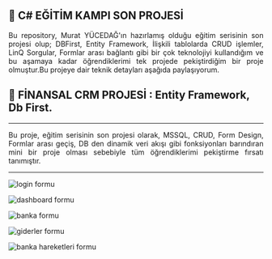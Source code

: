 
## 📢  C# EĞİTİM KAMPI SON PROJESİ

<div style='text-align:justify;'>	Bu repository, Murat YÜCEDAĞ'ın hazırlamış olduğu eğitim serisinin son projesi olup;  DBFirst, Entity Framework, İlişkili tablolarda CRUD işlemler, LinQ Sorgular,  Formlar arası bağlantı gibi bir çok teknolojiyi kullandığım ve bu aşamaya kadar öğrendiklerimi tek projede pekiştirdiğim bir proje olmuştur.Bu projeye dair teknik detayları aşağıda paylaşıyorum.</div>

## 🎯 FİNANSAL CRM PROJESİ : Entity Framework, Db First. 
---
<div style='text-align:justify;'>Bu proje, eğitim serisinin son projesi olarak, MSSQL, CRUD, Form Design, Formlar arası geçiş, DB den dinamik veri akışı gibi fonksiyonları barındıran mini bir proje olması sebebiyle tüm öğrendiklerimi pekiştirme fırsatı tanımıştır.</div>

---

![login formu](https://github.com/user-attachments/assets/e7068d66-f2e4-45a3-9ad9-371e0102f047)

![dashboard formu](https://github.com/user-attachments/assets/91051f80-72f3-4ebb-b44f-9f65c7a3dea1)

![banka formu](https://github.com/user-attachments/assets/e7aed332-84ba-477b-8930-32ed4eaa74a0)

![giderler formu](https://github.com/user-attachments/assets/ea16ca48-da3f-4ff8-9948-0864f1690d9c)

![banka hareketleri formu](https://github.com/user-attachments/assets/d7bf2a28-191b-492a-9791-b7f561b56916)



